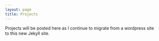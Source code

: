```yaml
---
layout: page
title: Projects
---
```


Projects will be posted here as I continue to migrate from a wordpress site to this new Jekyll site.
